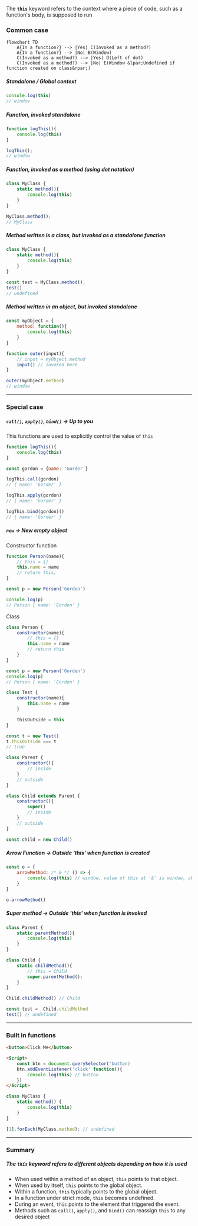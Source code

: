 The **`this`** keyword refers to the context where a piece of code, such as a function's body, is supposed to run
### Common case

```mermaid
flowchart TD
    A{In a function?} --> |Yes| C(Invoked as a method?)
    A{In a function?} --> |No| B(Window)
    C(Invoked as a method?) --> |Yes| D(Left of dot)
    C(Invoked as a method?) --> |No| E(Window &lpar;Undefined if function created on class&rpar;)  
```

##### Standalone / Global context

```js
console.log(this)
// window
```
##### Function, invoked standalone

```js
function logThis(){
	console.log(this)
}

logThis();
// window
```
##### Function, invoked as a method (using dot notation)

```js
class MyClass {
    static method(){
        console.log(this)
    }
}

MyClass.method();
// MyClass
```

##### Method written is a class, but invoked as a standalone function

```js
class MyClass {
    static method(){
        console.log(this)
    }
}

const test = MyClass.method();
test()
// undefined
```

##### Method written in an object, but invoked standalone
```js
const myObject = {
    method: function(){
        console.log(this)
    }
}

function outer(input){
	// input = myObject.method
    input() // invoked here
}

outer(myObject.method)
// window
```

---
### Special case

##### `call()`, `apply()`, `bind()` -> Up to you

This functions are used to explicitly control the value of `this`

```js
function logThis(){
    console.log(this)
}

const gordon = {name: 'Gorder'}

logThis.call(gordon)
// { name: 'Gorder' }

logThis.apply(gordon)
// { name: 'Gorder' }

logThis.bind(gordon)()
// { name: 'Gorder' }
```
##### `new` -> New empty object

Constructor function

```js
function Person(name){
    // this = {}
    this.name = name
    // return this;
}

const p = new Person('Gorden')

console.log(p)
// Person { name: 'Gorden' }
```

Class

```js
class Person {
    constructor(name){
        // this = {}
        this.name = name
        // return this
    }
}

const p = new Person('Gorden')
console.log(p)
// Person { name: 'Gorden' }
```

```js
class Test {
    constructor(name){
        this.name = name
    }

    thisOutside = this
}

const t = new Test()
t.thisOutside === t
// true
```

```js
class Parent {
    constructor(){
        // inside
    }
    // outside
}

class Child extends Parent {
    constructor(){
        super()
        // inside
    }
    // outside
}

const child = new Child()
```

##### Arrow Function -> Outside 'this' when function is created

```js
const o = {
    arrowMethod: /* & */ () => {
        console.log(this) // window, value of this at '&' is window, object 'o' is in window
    }
}

o.arrowMethod()
```

##### Super method -> Outside 'this' when function is invoked

```js
class Parent {
    static parentMethod(){
        console.log(this)
    }
}

class Child {
    static childMethod(){
        // this = Child
        super.parentMethod();
    }
}

Child.childMethod() // Child

const test =  Child.childMethod
test() // undefined
```

---
### Built in functions

```html
<button>Click Me</button>

<Script>
	const btn = document.querySelector('button)
	btn.addEventListener('click' function(){
		console.log(this) // button
	})
</Script>

```

```js
class MyClass {
    static method() {
        console.log(this)
    }
}

[1].forEach(MyClass.method); // undefined
```

---
### Summary

##### The `this` keyword refers to different objects depending on how it is used
- When used within a method of an object, `this` points to that object.
- When used by itself, `this` points to the global object.
- Within a function, `this` typically points to the global object.
- In a function under strict mode, `this` becomes undefined.
- During an event, `this` points to the element that triggered the event.
- Methods such as `call()`, `apply()`, and `bind()` can reassign `this` to any desired object
